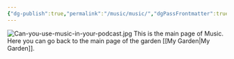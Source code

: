 ```yaml
---
{"dg-publish":true,"permalink":"/music/music/","dgPassFrontmatter":true}
---
```


![Can-you-use-music-in-your-podcast.jpg](/img/user/Pictures%20and%20Photos/Pics/Can-you-use-music-in-your-podcast.jpg)
This is the main page of Music.
Here you can go back to the main page of the garden [[My Garden\|My Garden]].
